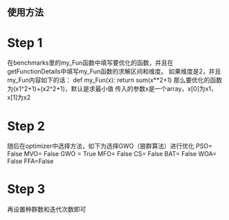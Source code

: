 ## 使用方法
# Step 1
在benchmarks里的my_Fun函数中填写要优化的函数，并且在getFunctionDetails中填写my_Fun函数的求解区间和维度。
如果维度是2，并且my_Fun内容如下的话：
def my_Fun(x):
    return sum(x**2+1)
那么要优化的函数为(x1^2+1)+(x2^2+1)，默认是求最小值
传入的参数x是一个array，x[0]为x1，x[1]为x2
# Step 2
随后在optimizer中选择方法，如下为选择GWO（狼群算法）进行优化
PSO= False
MVO= False
GWO = True
MFO= False
CS= False
BAT= False
WOA= False
FFA=False
# Step 3
再设置种群数和迭代次数即可
